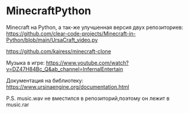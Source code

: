 # MinecraftPython

Minecraft на Python, а так-же улучшенная версия двух репозиториев:
https://github.com/clear-code-projects/Minecraft-in-Python/blob/main/UrsaCraft_video.py

https://github.com/kairess/minecraft-clone

Музыка в игре: https://www.youtube.com/watch?v=DZ47H84Bc_Q&ab_channel=InfernalEntertain

Документация на библиотеку: https://www.ursinaengine.org/documentation.html

P.S. music.wav не вместился в репозиторий,поэтому он лежит в music.rar
